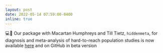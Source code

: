```yaml
---
layout: post
date: 2022-05-14 07:59:00-0400
inline: true
---
```


💻📑 Our package with Macartan Humphreys and Till Tietz, `hiddenmeta`, for diagnosis and meta-analysis of hard-to-reach population studies is now available [here](https://gsyunyaev.com/hiddenmeta/) and on GitHub in beta version

